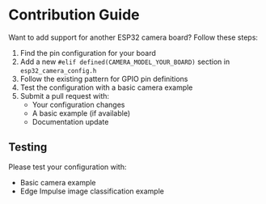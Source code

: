 # Contribution Guide

Want to add support for another ESP32 camera board? Follow these steps:

1. Find the pin configuration for your board
2. Add a new `#elif defined(CAMERA_MODEL_YOUR_BOARD)` section in `esp32_camera_config.h`
3. Follow the existing pattern for GPIO pin definitions
4. Test the configuration with a basic camera example
5. Submit a pull request with:
   - Your configuration changes
   - A basic example (if available)
   - Documentation update

## Testing

Please test your configuration with:
- Basic camera example
- Edge Impulse image classification example
